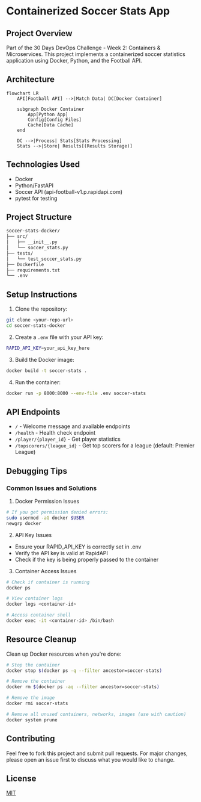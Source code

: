 # Containerized Soccer Stats App

## Project Overview
Part of the 30 Days DevOps Challenge - Week 2: Containers & Microservices. This project implements a containerized soccer statistics application using Docker, Python, and the Football API.

## Architecture
```mermaid
flowchart LR
    API[Football API] -->|Match Data| DC[Docker Container]
    
    subgraph Docker Container
        App[Python App]
        Config[Config Files]
        Cache[Data Cache]
    end
    
    DC -->|Process| Stats[Stats Processing]
    Stats -->|Store| Results[(Results Storage)]
```

## Technologies Used
- Docker
- Python/FastAPI
- Soccer API (api-football-v1.p.rapidapi.com)
- pytest for testing

## Project Structure
```bash
soccer-stats-docker/
├── src/
│   ├── __init__.py
│   └── soccer_stats.py
├── tests/
│   └── test_soccer_stats.py
├── Dockerfile
├── requirements.txt
└── .env
```

## Setup Instructions

1. Clone the repository:
```bash
git clone <your-repo-url>
cd soccer-stats-docker
```

2. Create a `.env` file with your API key:
```bash
RAPID_API_KEY=your_api_key_here
```

3. Build the Docker image:
```bash
docker build -t soccer-stats .
```

4. Run the container:
```bash
docker run -p 8000:8000 --env-file .env soccer-stats
```

## API Endpoints
- `/` - Welcome message and available endpoints
- `/health` - Health check endpoint
- `/player/{player_id}` - Get player statistics
- `/topscorers/{league_id}` - Get top scorers for a league (default: Premier League)

## Debugging Tips

### Common Issues and Solutions

1. Docker Permission Issues
```bash
# If you get permission denied errors:
sudo usermod -aG docker $USER
newgrp docker
```

2. API Key Issues
- Ensure your RAPID_API_KEY is correctly set in .env
- Verify the API key is valid at RapidAPI
- Check if the key is being properly passed to the container

3. Container Access Issues
```bash
# Check if container is running
docker ps

# View container logs
docker logs <container-id>

# Access container shell
docker exec -it <container-id> /bin/bash
```

## Resource Cleanup

Clean up Docker resources when you're done:

```bash
# Stop the container
docker stop $(docker ps -q --filter ancestor=soccer-stats)

# Remove the container
docker rm $(docker ps -aq --filter ancestor=soccer-stats)

# Remove the image
docker rmi soccer-stats

# Remove all unused containers, networks, images (use with caution)
docker system prune
```

## Contributing
Feel free to fork this project and submit pull requests. For major changes, please open an issue first to discuss what you would like to change.

## License
[MIT](https://choosealicense.com/licenses/mit/)